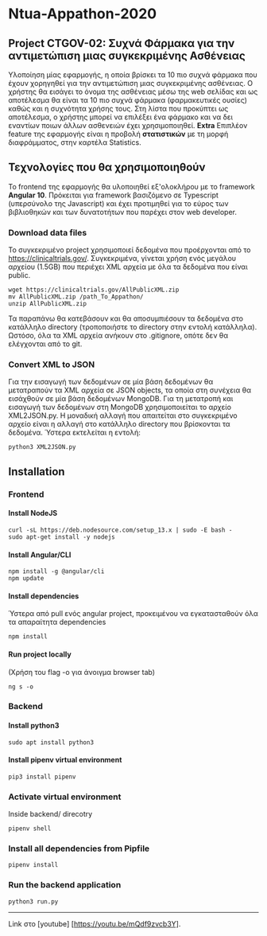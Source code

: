 # Ntua-Appathon-2020

## Project CTGOV-02: Συχνά Φάρμακα για την αντιμετώπιση μιας συγκεκριμένης Ασθένειας

Υλοποίηση μίας εφαρμογής, η οποία βρίσκει τα 10 πιο συχνά φάρμακα που έχουν χορηγηθεί για την αντιμετώπιση μιας συγκεκριμένης ασθένειας. 
Ο χρήστης θα εισάγει το όνομα της ασθένειας μέσω της web σελίδας και ως αποτέλεσμα θα είναι τα 10 πιο συχνά φάρμακα (φαρμακευτικές ουσίες) καθώς και η συχνότητα χρήσης τους. 
Στη λίστα που προκύπτει ως αποτέλεσμα, ο χρήστης μπορεί να επιλέξει ένα φάρμακο και να δει εναντίων ποιων άλλων ασθενειών έχει χρησιμοποιηθεί.
**Extra**
Επιπλέον feature της εφαρμογής είναι η προβολή **στατιστικών** με τη μορφή διαφράμματος, στην καρτέλα Statistics.


## Τεχνολογίες που θα χρησιμοποιηθούν

To frontend της εφαρμογής θα υλοποιηθεί εξ'ολοκλήρου με το framework <strong>Angular 10</strong>.
Πρόκειται για framework βασιζόμενο σε Typescript (υπερσύνολο της Javascript) και έχει προτιμηθεί για το εύρος των βιβλιοθηκών και των δυνατοτήτων που παρέχει στον web developer.


### Download data files
Το συγκεκριμένο project χρησιμοποιεί δεδομένα που προέρχονται από το https://clinicaltrials.gov/.
Συγκεκριμένα, γίνεται χρήση ενός μεγάλου αρχείου (1.5GB) που περιέχει XML αρχεία με όλα τα δεδομένα που είναι public.

``` 
wget https://clinicaltrials.gov/AllPublicXML.zip
mv AllPublicXML.zip /path_To_Appathon/
unzip AllPublicXML.zip
```

Τα παραπάνω θα κατεβάσουν και θα αποσυμπιέσουν τα δεδομένα στο κατάλληλο directory (τροποποιήστε το directory στην εντολή κατάλληλα).
Ωστόσο, όλα τα XML αρχεία ανήκουν στο .gitignore, οπότε δεν θα ελέγχονται από το git.

### Convert XML to JSON
Για την εισαγωγή των δεδομένων σε μία βάση δεδομένων θα μετατραπούν τα XML αρχεία σε JSON objects, τα οποία στη συνέχεια θα εισάχθούν σε μία βάση δεδομένων MongoDB.
Για τη μετατροπή και εισαγωγή των δεδομένων στη MongoDB χρησιμοποιείται το αρχείο XML2JSON.py.
Η μοναδική αλλαγή που απαιτείται στο συγκεκριμένο αρχείο είναι η αλλαγή στο κατάλληλο directory που βρίσκονται τα δεδομένα.
Ύστερα εκτελείται η εντολή:
```
python3 XML2JSON.py
```

## Installation

### Frontend

#### Install NodeJS
```
curl -sL https://deb.nodesource.com/setup_13.x | sudo -E bash -
sudo apt-get install -y nodejs
```

#### Install Angular/CLI
```
npm install -g @angular/cli
npm update
```

#### Install dependencies
Ύστερα από pull ενός angular project, προκειμένου να εγκατασταθούν όλα τα απαραίτητα dependencies
```
npm install
```

#### Run project locally
(Χρήση του flag -o για άνοιγμα browser tab)
```
ng s -o
```


### Backend

#### Install python3
```
sudo apt install python3
```

#### Install pipenv virtual environment
```
pip3 install pipenv
```

### Activate virtual environment
Inside backend/ direcotry
```
pipenv shell
```

### Install all dependencies from Pipfile
```
pipenv install
```

### Run the backend application
```
python3 run.py
```
----

Link στο [youtube] [https://youtu.be/mQdf9zvcb3Y].